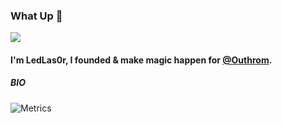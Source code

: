 ### What Up 👋

![](https://komarev.com/ghpvc/?username=LedLas0r&style=plastic)
#### I'm LedLas0r, I founded & make magic happen for [@Outhrom](https://github.com/Outhrom).

##### BIO

![Metrics](https://metrics.lecoq.io/LedLas0r?template=classic&repositories.forks=true&base.metadata=0&languages=1&followup=1&languages.limit=8&languages.sections=most-used&languages.colors=github&languages.threshold=0%25&languages.indepth=false&languages.recent.load=300&languages.recent.days=14&followup.sections=repositories&config.timezone=Europe%2FSpain&config.padding=0%2C%2015%25)

